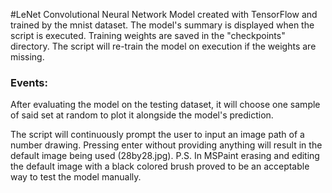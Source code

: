 #LeNet Convolutional Neural Network
Model created with TensorFlow and trained by the mnist dataset.
The model's summary is displayed when the script is executed.
Training weights are saved in the "checkpoints" directory.
The script will re-train the model on execution if the weights are missing.

### Events:
After evaluating the model on the testing dataset, it will choose one sample of said set at random to plot it alongside the model's prediction.

The script will continuously prompt the user to input an image path of a number drawing. Pressing enter without providing anything will result in the default image being used (28by28.jpg).
P.S. In MSPaint erasing and editing the default image with a black colored brush proved to be an acceptable way to test the model manually.